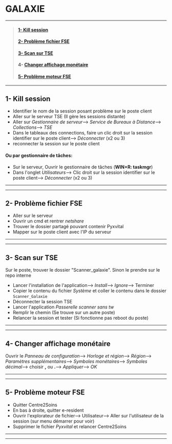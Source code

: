 # **GALAXIE**
_______________
>#### [1- Kill session](https://github.com/Bilal-Aldimashq/Notes/blob/main/MIE/Galaxie.md#1--kill-session-1)
>#### [2- Problème fichier FSE](https://github.com/Bilal-Aldimashq/Notes/blob/main/MIE/Galaxie.md#2--probl%C3%A8me-fichier-fse-1)
>#### [3- Scan sur TSE](https://github.com/Bilal-Aldimashq/Notes/blob/main/MIE/Galaxie.md#2--probl%C3%A8me-fichier-fse-1)
>#### 4- [Changer affichage monétaire]()
>#### [5- Problème moteur FSE]()

_______________
## **1- Kill session** 
- Identifier le nom de la session posant problème sur le poste client
- Aller sur le serveur TSE (Il gère les sessions distante)
- Aller sur _Gestionnaire de serveur_--> _Service de Bureaux à Distance_--> _Collections_--> _TSE_
- Dans le tableaux des connections, faire un clic droit sur la session identifier sur le poste client--> _Déconnecter_ (x2 ou 3)
- reconnecter la session sur le poste client


#### Ou par gestionnaire de tâches:
- Sur le serveur, Ouvrir le gestionnaire de tâches (**WIN+R: taskmgr**)
- Dans l'onglet _Utilisateurs_--> Clic droit sur la session identifier sur le poste client--> _Déconnecter_ (x2 ou 3)

_______
_______

## **2- Problème fichier FSE**
- Aller sur le serveur
- Ouvrir un cmd et rentrer _netshare_
- Trouver le dossier partagé pouvant contenir Pyxvital
- Mapper sur le poste client avec l'IP du serveur

_______
_______

## **3- Scan sur TSE**

Sur le poste, trouver le dossier "Scanner_galaxie". Sinon le prendre sur le repo interne
- Lancer l'installation de l'application--> _Install_--> _Ignore_--> Terminer
- Copier le contenu du fichier _Système_ et coller le contenu dans le dossier `Scanner_Galaxie`
- Déconnecter la session TSE
- Lancer l'application _Passerelle scanner sans tw_
- Remplir le chemin (Se trouve sur un autre poste)
- Relancer la session et tester (Si fonctionne pas reboot du poste)
________
________

## **4- Changer affichage monétaire**
Ouvrir le _Panneau de configuration_--> _Horloge et région_--> _Région_--> _Paramètres supplémentaires_--> _Symboles monétaires_--> _Symboles décimal_--> choisir **,** ou **.**--> _Appliquer_--> _OK_
________
________

## **5- Problème moteur FSE**
- Quitter Centre2Soins
- En bas à droite, quitter e-resident
- Ouvrir l'explorateur de fichier--> Utilisateur--> Aller sur l'utilisateur de la session (sur menu démarrer pour voir)
- Supprimer le fichier _Pyxvital_ et relancer Centre2Soins
____
____
